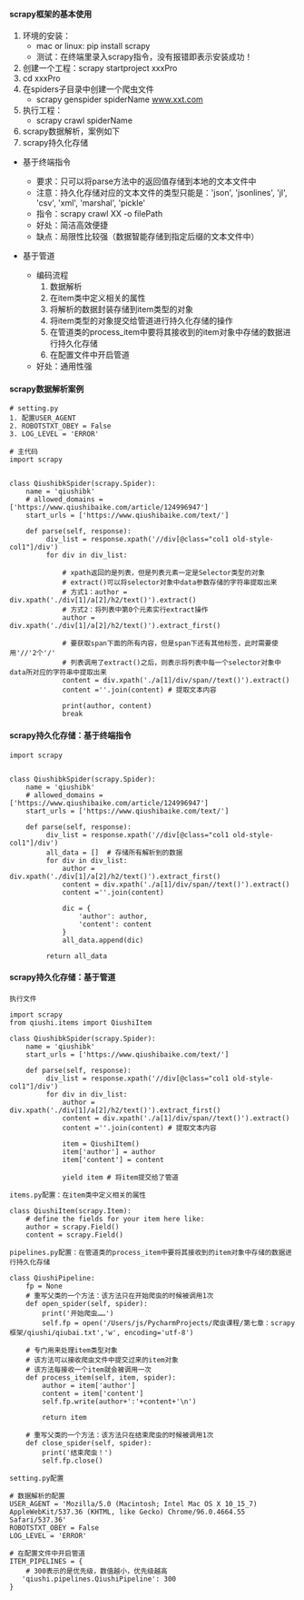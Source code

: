 #### scrapy框架的基本使用
1. 环境的安装：
   * mac or linux: pip install scrapy
   * 测试：在终端里录入scrapy指令，没有报错即表示安装成功！
2. 创建一个工程：scrapy startproject xxxPro
3. cd xxxPro
4. 在spiders子目录中创建一个爬虫文件
   * scrapy genspider spiderName www.xxt.com
5. 执行工程：
   * scrapy crawl spiderName
6. scrapy数据解析，案例如下
7. scrapy持久化存储
  * 基于终端指令
    * 要求：只可以将parse方法中的返回值存储到本地的文本文件中
    * 注意：持久化存储对应的文本文件的类型只能是：'json', 'jsonlines', 'jl', 'csv', 'xml', 'marshal', 'pickle'
    * 指令：scrapy crawl XX -o filePath
    * 好处：简洁高效便捷
    * 缺点：局限性比较强（数据智能存储到指定后缀的文本文件中）

  * 基于管道
    * 编码流程
      1. 数据解析
      2. 在item类中定义相关的属性
      3. 将解析的数据封装存储到item类型的对象
      4. 将item类型的对象提交给管道进行持久化存储的操作
      5. 在管道类的process_item中要将其接收到的item对象中存储的数据进行持久化存储
      6. 在配置文件中开启管道
    * 好处：通用性强 

#### scrapy数据解析案例
```
# setting.py
1. 配置USER_AGENT
2. ROBOTSTXT_OBEY = False
3. LOG_LEVEL = 'ERROR'

# 主代码
import scrapy


class QiushibkSpider(scrapy.Spider):
    name = 'qiushibk'
    # allowed_domains = ['https://www.qiushibaike.com/article/124996947']
    start_urls = ['https://www.qiushibaike.com/text/']

    def parse(self, response):
         div_list = response.xpath('//div[@class="col1 old-style-col1"]/div')
         for div in div_list:
         
             # xpath返回的是列表，但是列表元素一定是Selector类型的对象
             # extract()可以将selector对象中data参数存储的字符串提取出来
             # 方式1：author = div.xpath('./div[1]/a[2]/h2/text()').extract()
             # 方式2：将列表中第0个元素实行extract操作
             author = div.xpath('./div[1]/a[2]/h2/text()').extract_first()
             
             # 要获取span下面的所有内容，但是span下还有其他标签，此时需要使用'//'2个'/'
             # 列表调用了extract()之后，则表示将列表中每一个selector对象中data所对应的字符串中提取出来
             content = div.xpath('./a[1]/div/span//text()').extract()
             content =''.join(content) # 提取文本内容
             
             print(author, content)
             break

```

#### scrapy持久化存储：基于终端指令
```
import scrapy


class QiushibkSpider(scrapy.Spider):
    name = 'qiushibk'
    # allowed_domains = ['https://www.qiushibaike.com/article/124996947']
    start_urls = ['https://www.qiushibaike.com/text/']

    def parse(self, response):
         div_list = response.xpath('//div[@class="col1 old-style-col1"]/div')
         all_data = []  # 存储所有解析到的数据
         for div in div_list:
             author = div.xpath('./div[1]/a[2]/h2/text()').extract_first()
             content = div.xpath('./a[1]/div/span//text()').extract()
             content =''.join(content) 

             dic = {
                 'author': author,
                 'content': content
             }
             all_data.append(dic)

         return all_data

```

#### scrapy持久化存储：基于管道

```
执行文件

import scrapy
from qiushi.items import QiushiItem

class QiushibkSpider(scrapy.Spider):
    name = 'qiushibk'
    start_urls = ['https://www.qiushibaike.com/text/']

    def parse(self, response):
         div_list = response.xpath('//div[@class="col1 old-style-col1"]/div')
         for div in div_list:
             author = div.xpath('./div[1]/a[2]/h2/text()').extract_first()
             content = div.xpath('./a[1]/div/span//text()').extract()
             content =''.join(content) # 提取文本内容

             item = QiushiItem()
             item['author'] = author
             item['content'] = content

             yield item # 将item提交给了管道
```

```
items.py配置：在item类中定义相关的属性

class QiushiItem(scrapy.Item):
    # define the fields for your item here like:
    author = scrapy.Field()
    content = scrapy.Field()
```
```
pipelines.py配置：在管道类的process_item中要将其接收到的item对象中存储的数据进行持久化存储

class QiushiPipeline:
    fp = None
    # 重写父类的一个方法：该方法只在开始爬虫的时候被调用1次
    def open_spider(self, spider):
        print('开始爬虫……')
        self.fp = open('/Users/js/PycharmProjects/爬虫课程/第七章：scrapy框架/qiushi/qiubai.txt','w', encoding='utf-8')
        
    # 专门用来处理item类型对象
    # 该方法可以接收爬虫文件中提交过来的item对象
    # 该方法每接收一个item就会被调用一次
    def process_item(self, item, spider):
        author = item['author']
        content = item['content']
        self.fp.write(author+':'+content+'\n')

        return item
 
    # 重写父类的一个方法：该方法只在结束爬虫的时候被调用1次
    def close_spider(self, spider):
        print('结束爬虫！')
        self.fp.close()

```
```
setting.py配置

# 数据解析的配置
USER_AGENT = 'Mozilla/5.0 (Macintosh; Intel Mac OS X 10_15_7) AppleWebKit/537.36 (KHTML, like Gecko) Chrome/96.0.4664.55 Safari/537.36'
ROBOTSTXT_OBEY = False
LOG_LEVEL = 'ERROR'

# 在配置文件中开启管道
ITEM_PIPELINES = {
    # 300表示的是优先级，数值越小，优先级越高
   'qiushi.pipelines.QiushiPipeline': 300
}
```
